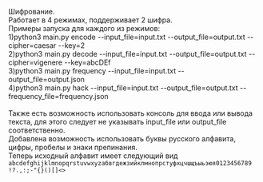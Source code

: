 Шифрование.\
Работает в 4 режимах, поддерживает 2 шифра.\
Примеры запуска для каждого из режимов:\
1)python3 main.py encode --input_file=input.txt --output_file=output.txt --cipher=caesar --key=2\
2)python3 main.py decode --input_file=input.txt --output_file=output.txt --cipher=vigenere --key=abcDEf\
3)python3 main.py frequency --input_file=input.txt --output_file=output.json\
4)python3 main.py hack --input_file=input.txt --output_file=output.txt --frequency_file=frequency.json\
\
Также есть возможность использовать консоль для ввода или вывода текста, для этого следует не указывать input_file или output_file соответственно.\
Добавлена возможность использовать буквы русского алфавита, цифры, пробелы и знаки препинания.\
Теперь исходный алфавит имеет следующий вид `abcdefghijklmnopqrstuvwxyzабвгдежзийклмнопрстуфхцчшщъыьэюя0123456789 !?.,:;-"{}()[]<>`

